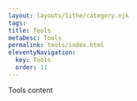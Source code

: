 ```yaml
---
layout: layouts/lithe/category.njk
tags:
title: Tools
metaDesc: Tools
permalink: tools/index.html
eleventyNavigation:
  key: Tools
  order: 11
---
```


Tools content
